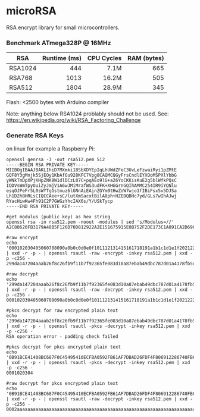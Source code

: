 # microRSA
RSA encrypt library for small microcontrollers.

### Benchmark ATmega328P @ 16MHz

|RSA|Runtime (ms)|CPU Cycles|RAM (bytes)|
|---|--:|--:|--:|
|RSA1024|444|7.1M|665|
|RSA768|1013|16.2M|505|
|RSA512|1804|28.9M|345|
 
Flash: <2500 bytes with Arduino compiler 

Note: anything below RSA1024 problably should not be used. See: https://en.wikipedia.org/wiki/RSA_Factoring_Challenge

### Generate RSA Keys 
on linux for example a Raspberry Pi:
```
openssl genrsa -3 -out rsa512.pem 512
-----BEGIN RSA PRIVATE KEY-----
MIIBOgIBAAJBAKLIhiD7MXmki18SbXDYEpIqLhUWdZFeC3UvLeFzwaiRyi1pZMtE
GQF8Y3gMnjk5SjEOy1KbAfOu928KFC7Vpg8CAQMCQGyFrsCndlEYXOoMSPXlYbbG
yWNkTmDpXPjKHpZNK8W1dlDCzL07C+pqAEo9lG+a26YoCKKisKuE2g5blWfkPQsC
IQDVsWmTpyOuiZyJmjV1A6wJMiMrafWS3udFK+XHGGrnGQIhAMMC254IR9iYQNlu
esqOJPeFr5L0sWYTgGstmuz6lGNnAiEAjnZGYm9tHwZoW7wjo1fIBiFsx5v5DJSa
Lh1D2hBHRLsCIQCCAee+sC/lutXmSacxtBilA8ph+HZEDQBHc7yd/GLs7wIhAJwj
RYacHiwKw4Fh91C2P7GWGzYhcIAX6s/Y/USkTycp
-----END RSA PRIVATE KEY-----

#get modulus (public key) as hex string
openssl rsa -in rsa512.pem -noout -modulus | sed 's/Modulus=//'
A2C88620FB3179A48B5F126D70D812922A2E151675915E0B752F2DE173C1A891CA2D6964CB4419017C63780C9E39394A310ECB529B01F3AEF76F0A142ED5A60F

#raw encrypt
echo '000102030405060708090a0b0c0d0e0f101112131415161718191a1b1c1d1e1f202122232425262728292a2b2c2d2e2f303132333435363738393a3b3c3d3e3f' | xxd -r -p - | openssl rsautl -raw -encrypt -inkey rsa512.pem | xxd -p -c256 -
299da147204aaab26f8c26fb9f11b7f92365fe083d10a87ebab49dbc787d01a4178fb5d8c07d6732ca3258e739222d7ad1473ad7b6fc14f929a6737d1856d29f

#raw decrypt
echo '299da147204aaab26f8c26fb9f11b7f92365fe083d10a87ebab49dbc787d01a4178fb5d8c07d6732ca3258e739222d7ad1473ad7b6fc14f929a6737d1856d29f' | xxd -r -p - | openssl rsautl -raw -decrypt -inkey rsa512.pem | xxd -p -c256 -
000102030405060708090a0b0c0d0e0f101112131415161718191a1b1c1d1e1f202122232425262728292a2b2c2d2e2f303132333435363738393a3b3c3d3e3f

#pkcs decrypt for raw encrypted plain text
echo '299da147204aaab26f8c26fb9f11b7f92365fe083d10a87ebab49dbc787d01a4178fb5d8c07d6732ca3258e739222d7ad1473ad7b6fc14f929a6737d1856d29f' | xxd -r -p - | openssl rsautl -pkcs -decrypt -inkey rsa512.pem | xxd -p -c256 -
RSA operation error - padding check failed

#pkcs decrypt for pkcs encrypted plain text
echo '0B91BCE41408BC687F0C45495410ECFBA0592FB61AF7DBAD26FDF4F806912286740FB64161266F3697473F8BC8E4D9FAC1F37D7F4251956ECB4CA909B492583B' | xxd -r -p - | openssl rsautl -pkcs -decrypt -inkey rsa512.pem | xxd -p -c256 -
0001020304

#raw decrypt for pkcs encrypted plain text
echo '0B91BCE41408BC687F0C45495410ECFBA0592FB61AF7DBAD26FDF4F806912286740FB64161266F3697473F8BC8E4D9FAC1F37D7F4251956ECB4CA909B492583B' | xxd -r -p - | openssl rsautl -raw -decrypt -inkey rsa512.pem | xxd -p -c256 -
0002aaaaaaaaaaaaaaaaaaaaaaaaaaaaaaaaaaaaaaaaaaaaaaaaaaaaaaaaaaaaaaaaaaaaaaaaaaaaaaaaaaaaaaaaaaaaaaaaaaaaaaaaaaaaaaaa000001020304
```
